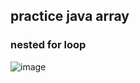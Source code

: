﻿## practice java array
 
 ### nested for loop
 
![image](https://user-images.githubusercontent.com/35266259/181996029-aca184ae-2149-468c-9889-e89334d74ddf.png)
